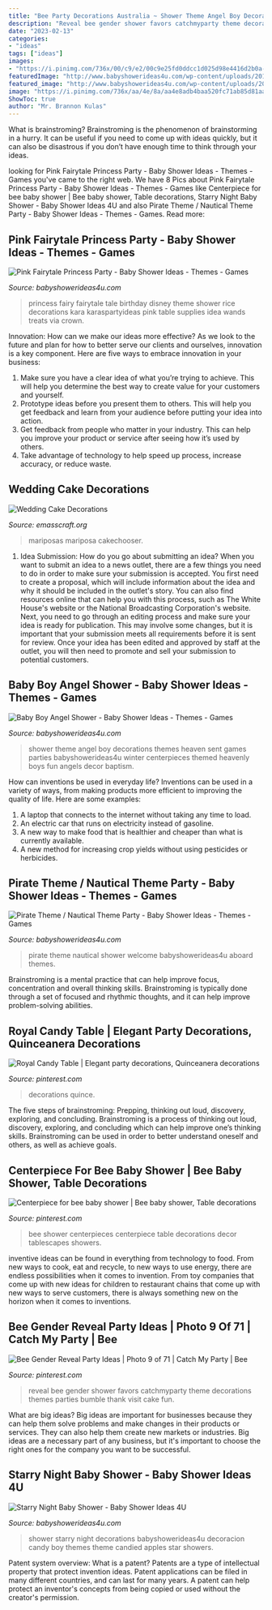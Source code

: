 ```yaml
---
title: "Bee Party Decorations Australia ~ Shower Theme Angel Boy Decorations Themes Heaven Sent Games Parties Babyshowerideas4u Winter Centerpieces Themed Heavenly Boys Fun Angels Decor Baptism"
description: "Reveal bee gender shower favors catchmyparty theme decorations themes parties bumble thank visit cake fun"
date: "2023-02-13"
categories:
- "ideas"
tags: ["ideas"]
images:
- "https://i.pinimg.com/736x/00/c9/e2/00c9e25fd0ddcc1d025d98e4416d2b0a--gender-reveal-parties-bee-reveal-party.jpg"
featuredImage: "http://www.babyshowerideas4u.com/wp-content/uploads/2016/09/Baby-Boy-Angel-Shower-Candle-Tower-600x800.jpg"
featured_image: "http://www.babyshowerideas4u.com/wp-content/uploads/2014/01/princess-111.jpg"
image: "https://i.pinimg.com/736x/aa/4e/8a/aa4e8adb4baa520fc71ab85d81aa78bc--bee-baby-showers-tablescapes.jpg"
ShowToc: true
author: "Mr. Brannon Kulas"
---
```



What is brainstroming? Brainstroming is the phenomenon of brainstorming in a hurry. It can be useful if you need to come up with ideas quickly, but it can also be disastrous if you don’t have enough time to think through your ideas.

	

		
looking for Pink Fairytale Princess Party - Baby Shower Ideas - Themes - Games you've came to the right web. We have 8 Pics about Pink Fairytale Princess Party - Baby Shower Ideas - Themes - Games like Centerpiece for bee baby shower | Bee baby shower, Table decorations, Starry Night Baby Shower - Baby Shower Ideas 4U and also Pirate Theme / Nautical Theme Party - Baby Shower Ideas - Themes - Games. Read more:
		
    
## Pink Fairytale Princess Party - Baby Shower Ideas - Themes - Games

<img loading=lazy src="http://www.babyshowerideas4u.com/wp-content/uploads/2014/01/princess-111.jpg" onerror="this.onerror=null;this.src='https://tse1.mm.bing.net/th?id=OIP.IPOWZ2xvibcrU7dCzx-tngHaLH&amp;pid=15.1';" alt="Pink Fairytale Princess Party - Baby Shower Ideas - Themes - Games">

_Source: babyshowerideas4u.com_

>princess fairy fairytale tale birthday disney theme shower rice decorations kara karaspartyideas pink table supplies idea wands treats via crown. 

	

Innovation: How can we make our ideas more effective?
As we look to the future and plan for how to better serve our clients and ourselves, innovation is a key component. Here are five ways to embrace innovation in your business: 
1. Make sure you have a clear idea of what you’re trying to achieve. This will help you determine the best way to create value for your customers and yourself. 
2. Prototype ideas before you present them to others. This will help you get feedback and learn from your audience before putting your idea into action. 
3. Get feedback from people who matter in your industry. This can help you improve your product or service after seeing how it’s used by others. 
4. Take advantage of technology to help speed up process, increase accuracy, or reduce waste.

    
## Wedding Cake Decorations

<img loading=lazy src="https://www.emasscraft.org/wp-content/uploads/2018/03/wedding_cake_decorations_3.jpg" onerror="this.onerror=null;this.src='https://tse2.mm.bing.net/th?id=OIP.bSjtKbHNZLMj93NJs1NZdgHaLq&amp;pid=15.1';" alt="Wedding Cake Decorations">

_Source: emasscraft.org_

>mariposas mariposa cakechooser. 

	

1. Idea Submission: How do you go about submitting an idea?
When you want to submit an idea to a news outlet, there are a few things you need to do in order to make sure your submission is accepted. 
You first need to create a proposal, which will include information about the idea and why it should be included in the outlet's story. You can also find resources online that can help you with this process, such as The White House's website or the National Broadcasting Corporation's website. 
Next, you need to go through an editing process and make sure your idea is ready for publication. This may involve some changes, but it is important that your submission meets all requirements before it is sent for review. 
Once your idea has been edited and approved by staff at the outlet, you will then need to promote and sell your submission to potential customers.

    
## Baby Boy Angel Shower - Baby Shower Ideas - Themes - Games

<img loading=lazy src="http://www.babyshowerideas4u.com/wp-content/uploads/2016/09/Baby-Boy-Angel-Shower-Candle-Tower-600x800.jpg" onerror="this.onerror=null;this.src='https://tse1.mm.bing.net/th?id=OIP.g-PExY9xq-_wrn_B2GoehwHaJ4&amp;pid=15.1';" alt="Baby Boy Angel Shower - Baby Shower Ideas - Themes - Games">

_Source: babyshowerideas4u.com_

>shower theme angel boy decorations themes heaven sent games parties babyshowerideas4u winter centerpieces themed heavenly boys fun angels decor baptism. 

	

How can inventions be used in everyday life?
Inventions can be used in a variety of ways, from making products more efficient to improving the quality of life. Here are some examples: 
1. A laptop that connects to the internet without taking any time to load. 
2. An electric car that runs on electricity instead of gasoline. 
3. A new way to make food that is healthier and cheaper than what is currently available. 
4. A new method for increasing crop yields without using pesticides or herbicides.

    
## Pirate Theme / Nautical Theme Party - Baby Shower Ideas - Themes - Games

<img loading=lazy src="http://www.babyshowerideas4u.com/wp-content/uploads/2014/01/541598_442702202427661_97396534_n.jpg" onerror="this.onerror=null;this.src='https://tse1.mm.bing.net/th?id=OIP.gwSsXE5nxO53hMN8RUAi4AHaJ4&amp;pid=15.1';" alt="Pirate Theme / Nautical Theme Party - Baby Shower Ideas - Themes - Games">

_Source: babyshowerideas4u.com_

>pirate theme nautical shower welcome babyshowerideas4u aboard themes. 

	

Brainstroming is a mental practice that can help improve focus, concentration and overall thinking skills. Brainstroming is typically done through a set of focused and rhythmic thoughts, and it can help improve problem-solving abilities.

    
## Royal Candy Table | Elegant Party Decorations, Quinceanera Decorations

<img loading=lazy src="https://i.pinimg.com/736x/cf/f3/37/cff33731906d8ccbd079c636b971f269.jpg" onerror="this.onerror=null;this.src='https://tse1.mm.bing.net/th?id=OIP.oc6htblj89nhkvqcQHPdagHaJ3&amp;pid=15.1';" alt="Royal Candy Table | Elegant party decorations, Quinceanera decorations">

_Source: pinterest.com_

>decorations quince. 

	

The five steps of brainstroming: Prepping, thinking out loud, discovery, exploring, and concluding.
Brainstroming is a process of thinking out loud, discovery, exploring, and concluding which can help improve one’s thinking skills. Brainstroming can be used in order to better understand oneself and others, as well as achieve goals.

    
## Centerpiece For Bee Baby Shower | Bee Baby Shower, Table Decorations

<img loading=lazy src="https://i.pinimg.com/736x/aa/4e/8a/aa4e8adb4baa520fc71ab85d81aa78bc--bee-baby-showers-tablescapes.jpg" onerror="this.onerror=null;this.src='https://tse4.mm.bing.net/th?id=OIP.T03c6Jch5cRK5l0TNikbSwHaJ3&amp;pid=15.1';" alt="Centerpiece for bee baby shower | Bee baby shower, Table decorations">

_Source: pinterest.com_

>bee shower centerpieces centerpiece table decorations decor tablescapes showers. 

	

inventive ideas can be found in everything from technology to food. From new ways to cook, eat and recycle, to new ways to use energy, there are endless possibilities when it comes to invention. From toy companies that come up with new ideas for children to restaurant chains that come up with new ways to serve customers, there is always something new on the horizon when it comes to inventions.

    
## Bee Gender Reveal Party Ideas | Photo 9 Of 71 | Catch My Party | Bee

<img loading=lazy src="https://i.pinimg.com/736x/00/c9/e2/00c9e25fd0ddcc1d025d98e4416d2b0a--gender-reveal-parties-bee-reveal-party.jpg" onerror="this.onerror=null;this.src='https://tse2.mm.bing.net/th?id=OIP.A-km-5RDo82G_ZOj8vWtCwHaJ3&amp;pid=15.1';" alt="Bee Gender Reveal Party Ideas | Photo 9 of 71 | Catch My Party | Bee">

_Source: pinterest.com_

>reveal bee gender shower favors catchmyparty theme decorations themes parties bumble thank visit cake fun. 

	

What are big ideas?
Big ideas are important for businesses because they can help them solve problems and make changes in their products or services. They can also help them create new markets or industries. Big ideas are a necessary part of any business, but it's important to choose the right ones for the company you want to be successful.

    
## Starry Night Baby Shower - Baby Shower Ideas 4U

<img loading=lazy src="https://babyshowerideas4u.com/wp-content/uploads/2016/09/Starry-Night-Baby-Shower-Candied-Apples.jpg" onerror="this.onerror=null;this.src='https://tse3.mm.bing.net/th?id=OIP.d3Oqj8h7n6iIgZmco2JIUQHaJ4&amp;pid=15.1';" alt="Starry Night Baby Shower - Baby Shower Ideas 4U">

_Source: babyshowerideas4u.com_

>shower starry night decorations babyshowerideas4u decoracion candy boy themes theme candied apples star showers. 

	

Patent system overview: What is a patent?
Patents are a type of intellectual property that protect invention ideas. Patent applications can be filed in many different countries, and can last for many years. A patent can help protect an inventor's concepts from being copied or used without the creator's permission.

